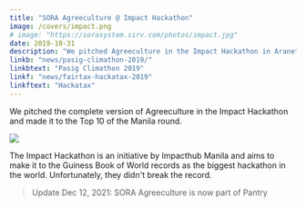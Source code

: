 ```yaml
---
title: "SORA Agreeculture @ Impact Hackathon"
image: /covers/impact.png
# image: "https://sorasystem.sirv.com/photos/impact.jpg"
date: 2019-10-31
description: "We pitched Agreeculture in the Impact Hackathon in Araneta"
linkb: "news/pasig-climathon-2019/"
linkbtext: "Pasig Climathon 2019"
linkf: "news/fairtax-hackatax-2019"
linkftext: "Hackatax"
---
```


We pitched the complete version of Agreeculture in the Impact Hackathon and made it to the Top 10 of the Manila round.

![](/covers/impact.png)
<!-- ![](https://sorasystem.sirv.com/photos/impact.jpg) -->

The Impact Hackathon is an initiative by Impacthub Manila and aims to make it to the Guiness Book of World records as the biggest hackathon in the world. Unfortunately, they didn't break the record. 

> Update Dec 12, 2021: SORA Agreeculture is now part of Pantry
